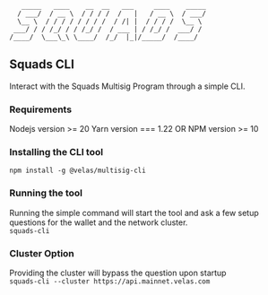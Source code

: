 ```
   _____   ____    __  __   ___     ____    _____
  / ___/  / __ \  / / / /  /   |   / __ \  / ___/
  \__ \  / / / / / / / /  / /| |  / / / /  \__ \
 ___/ / / /_/ / / /_/ /  / ___ | / /_/ /  ___/ /
/____/  \___\_\ \____/  /_/  |_|/_____/  /____/

```

## Squads CLI

Interact with the Squads Multisig Program through a simple CLI.

### Requirements

Nodejs version >= 20
Yarn version === 1.22 OR NPM version >= 10

### Installing the CLI tool

`npm install -g @velas/multisig-cli`

### Running the tool

Running the simple command will start the tool and ask a few setup questions for the wallet and the network cluster.\
`squads-cli`

### Cluster Option

Providing the cluster will bypass the question upon startup\
`squads-cli --cluster https://api.mainnet.velas.com`
